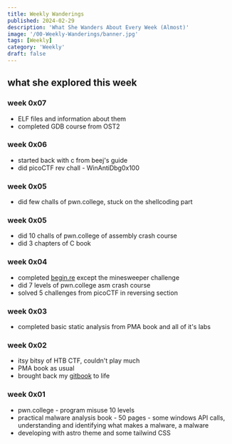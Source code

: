 ```yaml
---
title: Weekly Wanderings
published: 2024-02-29
description: 'What She Wanders About Every Week (Almost)'
image: '/00-Weekly-Wanderings/banner.jpg'
tags: [Weekly]
category: 'Weekly'
draft: false 
---
```


## what she explored this week

### week 0x07
- ELF files and information about them
- completed GDB course from OST2

### week 0x06
- started back with c from beej's guide
- did picoCTF rev chall - WinAntiDbg0x100

### week 0x05
- did few challs of pwn.college, stuck on the shellcoding part

### week 0x05
- did 10 challs of pwn.college of assembly crash course
- did 3 chapters of C book

### week 0x04
- completed [begin.re](https://begin.re) except the minesweeper challenge
- did 7 levels of pwn.college asm crash course
- solved 5 challenges from picoCTF in reversing section

### week 0x03
- completed basic static analysis from PMA book and all of it's labs

### week 0x02
- itsy bitsy of HTB CTF, couldn't play much
- PMA book as usual
- brought back my [gitbook](https://iamavu.gitbook.io) to life 

### week 0x01
- pwn.college - program misuse 10 levels
- practical malware analysis book - 50 pages - some windows API calls, understanding and identifying what makes a malware, a malware
- developing with astro theme and some tailwind CSS

